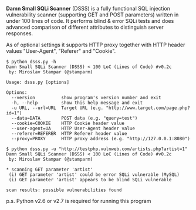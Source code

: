 **Damn Small SQLi Scanner** (DSSS) is a fully functional SQL injection vulnerability scanner (supporting GET and POST parameters) written in under 100 lines of code. It performs blind & error SQLi tests and does advanced comparison of different attributes to distinguish server responses.

As of optional settings it supports HTTP proxy together with HTTP header values "User-Agent", "Referer" and "Cookie".

```
$ python dsss.py -h
Damn Small SQLi Scanner (DSSS) < 100 LoC (Lines of Code) #v0.2c
 by: Miroslav Stampar (@stamparm)

Usage: dsss.py [options]

Options:
  --version          show program's version number and exit
  -h, --help         show this help message and exit
  -u URL, --url=URL  Target URL (e.g. "http://www.target.com/page.php?id=1")
  --data=DATA        POST data (e.g. "query=test")
  --cookie=COOKIE    HTTP Cookie header value
  --user-agent=UA    HTTP User-Agent header value
  --referer=REFERER  HTTP Referer header value
  --proxy=PROXY      HTTP proxy address (e.g. "http://127.0.0.1:8080")
```

```
$ python dsss.py -u "http://testphp.vulnweb.com/artists.php?artist=1"
Damn Small SQLi Scanner (DSSS) < 100 LoC (Lines of Code) #v0.2c
 by: Miroslav Stampar (@stamparm)

* scanning GET parameter 'artist'
 (i) GET parameter 'artist' could be error SQLi vulnerable (MySQL)
 (i) GET parameter 'artist' appears to be blind SQLi vulnerable

scan results: possible vulnerabilities found
```

p.s. Python v2.6 or v2.7 is required for running this program
